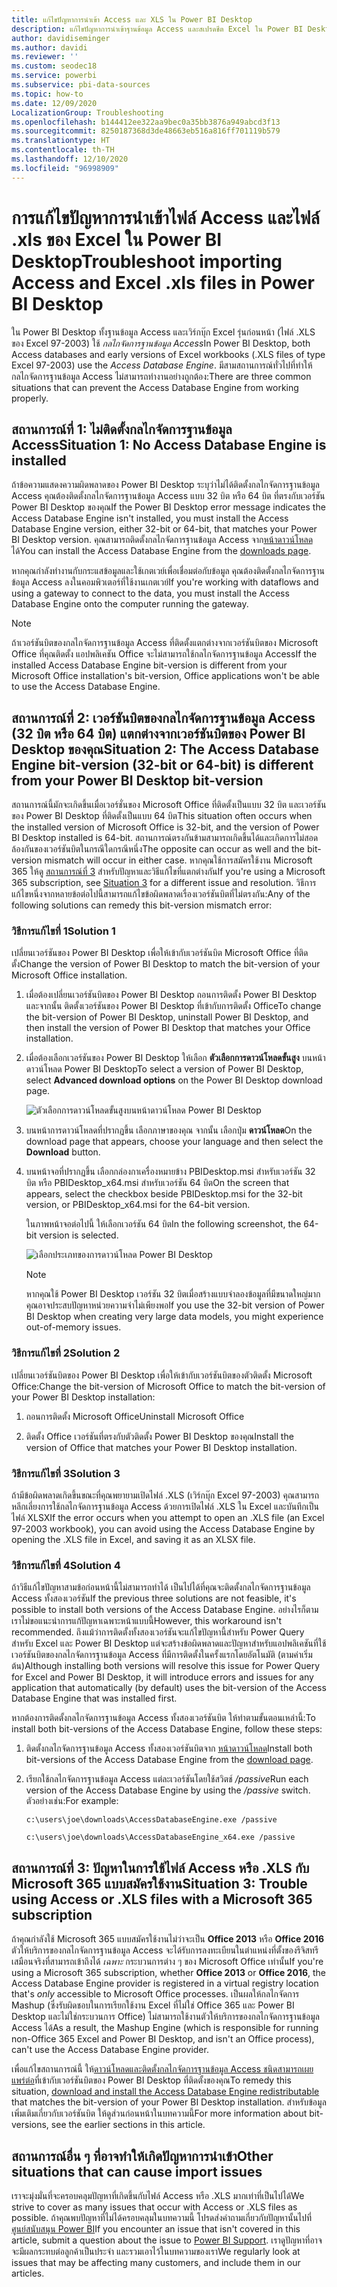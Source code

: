 ```yaml
---
title: แก้ไขปัญหาการนำเข้า Access และ XLS ใน Power BI Desktop
description: แก้ไขปัญหาการนำเข้าฐานข้อมูล Access และสเปรดชีต Excel ใน Power BI Desktop และ Power Query
author: davidiseminger
ms.author: davidi
ms.reviewer: ''
ms.custom: seodec18
ms.service: powerbi
ms.subservice: pbi-data-sources
ms.topic: how-to
ms.date: 12/09/2020
LocalizationGroup: Troubleshooting
ms.openlocfilehash: b144412ee322aa9bec0a35bb3876a949abcd3f13
ms.sourcegitcommit: 8250187368d3de48663eb516a816ff701119b579
ms.translationtype: HT
ms.contentlocale: th-TH
ms.lasthandoff: 12/10/2020
ms.locfileid: "96998909"
---
```

# <a name="troubleshoot-importing-access-and-excel-xls-files-in-power-bi-desktop"></a><span data-ttu-id="99aa3-103">การแก้ไขปัญหาการนำเข้าไฟล์ Access และไฟล์ .xls ของ Excel ใน Power BI Desktop</span><span class="sxs-lookup"><span data-stu-id="99aa3-103">Troubleshoot importing Access and Excel .xls files in Power BI Desktop</span></span>

<span data-ttu-id="99aa3-104">ใน Power BI Desktop ทั้งฐานข้อมูล Access และเวิร์กบุ๊ก Excel รุ่นก่อนหน้า (ไฟล์ .XLS ของ Excel 97-2003) ใช้ *กลไกจัดการฐานข้อมูล Access*</span><span class="sxs-lookup"><span data-stu-id="99aa3-104">In Power BI Desktop, both Access databases and early versions of Excel workbooks (.XLS files of type Excel 97-2003) use the *Access Database Engine*.</span></span> <span data-ttu-id="99aa3-105">มีสามสถานการณ์ทั่วไปที่ทำให้กลไกจัดการฐานข้อมูล Access ไม่สามารถทำงานอย่างถูกต้อง:</span><span class="sxs-lookup"><span data-stu-id="99aa3-105">There are three common situations that can prevent the Access Database Engine from working properly.</span></span>

## <a name="situation-1-no-access-database-engine-is-installed"></a><span data-ttu-id="99aa3-106">สถานการณ์ที่ 1: ไม่ติดตั้งกลไกจัดการฐานข้อมูล Access</span><span class="sxs-lookup"><span data-stu-id="99aa3-106">Situation 1: No Access Database Engine is installed</span></span>

<span data-ttu-id="99aa3-107">ถ้าข้อความแสดงความผิดพลาดของ Power BI Desktop ระบุว่าไม่ได้ติดตั้งกลไกจัดการฐานข้อมูล Access คุณต้องติดตั้งกลไกจัดการฐานข้อมูล Access แบบ 32 บิต หรือ 64 บิต ที่ตรงกับเวอร์ชัน Power BI Desktop ของคุณ</span><span class="sxs-lookup"><span data-stu-id="99aa3-107">If the Power BI Desktop error message indicates the Access Database Engine isn't installed, you must install the Access Database Engine version, either 32-bit or 64-bit, that matches your Power BI Desktop version.</span></span> <span data-ttu-id="99aa3-108">คุณสามารถติดตั้งกลไกจัดการฐานข้อมูล Access จาก[หน้าดาวน์โหลด](https://www.microsoft.com/download/details.aspx?id=13255)ได้</span><span class="sxs-lookup"><span data-stu-id="99aa3-108">You can install the Access Database Engine from the [downloads page](https://www.microsoft.com/download/details.aspx?id=13255).</span></span>

<span data-ttu-id="99aa3-109">หากคุณกำลังทำงานกับกระแสข้อมูลและใช้เกตเวย์เพื่อเชื่อมต่อกับข้อมูล คุณต้องติดตั้งกลไกจัดการฐานข้อมูล Access ลงในคอมพิวเตอร์ที่ใช้งานเกตเวย์</span><span class="sxs-lookup"><span data-stu-id="99aa3-109">If you're working with dataflows and using a gateway to connect to the data, you must install the Access Database Engine onto the computer running the gateway.</span></span> 

>[!NOTE]
><span data-ttu-id="99aa3-110">ถ้าเวอร์ชันบิตของกลไกจัดการฐานข้อมูล Access ที่ติดตั้งแตกต่างจากเวอร์ชันบิตของ Microsoft Office ที่คุณติดตั้ง แอปพลิเคชัน Office จะไม่สามารถใช้กลไกจัดการฐานข้อมูล Access</span><span class="sxs-lookup"><span data-stu-id="99aa3-110">If the installed Access Database Engine bit-version is different from your Microsoft Office installation's bit-version, Office applications won't be able to use the Access Database Engine.</span></span>

## <a name="situation-2-the-access-database-engine-bit-version-32-bit-or-64-bit-is-different-from-your-power-bi-desktop-bit-version"></a><span data-ttu-id="99aa3-111">สถานการณ์ที่ 2: เวอร์ชันบิตของกลไกจัดการฐานข้อมูล Access (32 บิต หรือ 64 บิต) แตกต่างจากเวอร์ชันบิตของ Power BI Desktop ของคุณ</span><span class="sxs-lookup"><span data-stu-id="99aa3-111">Situation 2: The Access Database Engine bit-version (32-bit or 64-bit) is different from your Power BI Desktop bit-version</span></span>

<span data-ttu-id="99aa3-112">สถานการณ์นี้มักจะเกิดขึ้นเมื่อเวอร์ชั่นของ Microsoft Office ที่ติดตั้งเป็นแบบ 32 บิต และเวอร์ชันของ Power BI Desktop ที่ติดตั้งเป็นแบบ 64 บิต</span><span class="sxs-lookup"><span data-stu-id="99aa3-112">This situation often occurs when the installed version of Microsoft Office is 32-bit, and the version of Power BI Desktop installed is 64-bit.</span></span> <span data-ttu-id="99aa3-113">สถานการณ์ตรงกันข้ามสามารถเกิดขึ้นได้และเกิดการไม่สอดล้องกันของเวอร์ชันบิตในกรณีใดกรณีหนึ่ง</span><span class="sxs-lookup"><span data-stu-id="99aa3-113">The opposite can occur as well and the bit-version mismatch will occur in either case.</span></span> <span data-ttu-id="99aa3-114">หากคุณใช้การสมัครใช้งาน Microsoft 365 ให้ดู [สถานการณ์ที่ 3](#situation-3-trouble-using-access-or-xls-files-with-a-microsoft-365-subscription) สำหรับปัญหาและวิธีแก้ไขที่แตกต่างกัน</span><span class="sxs-lookup"><span data-stu-id="99aa3-114">If you're using a Microsoft 365 subscription, see [Situation 3](#situation-3-trouble-using-access-or-xls-files-with-a-microsoft-365-subscription) for a different issue and resolution.</span></span> <span data-ttu-id="99aa3-115">วิธีการแก้ไขหนึ่งจากหลายข้อต่อไปนี้สามารถแก้ไขข้อผิดพลาดเรื่องเวอร์ชันบิตที่ไม่ตรงกัน:</span><span class="sxs-lookup"><span data-stu-id="99aa3-115">Any of the following solutions can remedy this bit-version mismatch error:</span></span>

### <a name="solution-1"></a><span data-ttu-id="99aa3-116">วิธีการแก้ไขที่ 1</span><span class="sxs-lookup"><span data-stu-id="99aa3-116">Solution 1</span></span>

<span data-ttu-id="99aa3-117">เปลี่ยนเวอร์ชันของ Power BI Desktop เพื่อให้เข้ากับเวอร์ชันบิต Microsoft Office ที่ติดตั้ง</span><span class="sxs-lookup"><span data-stu-id="99aa3-117">Change the version of Power BI Desktop to match the bit-version of your Microsoft Office installation.</span></span> 

1. <span data-ttu-id="99aa3-118">เมื่อต้องเปลี่ยนเวอร์ชันบิตของ Power BI Desktop ถอนการติดตั้ง Power BI Desktop และจากนั้น ติดตั้งเวอร์ชันของ Power BI Desktop ที่เข้ากับการติดตั้ง Office</span><span class="sxs-lookup"><span data-stu-id="99aa3-118">To change the bit-version of Power BI Desktop, uninstall Power BI Desktop, and then install the version of Power BI Desktop that matches your Office installation.</span></span> 

1. <span data-ttu-id="99aa3-119">เมื่อต้องเลือกเวอร์ชันของ Power BI Desktop ให้เลือก **ตัวเลือกการดาวน์โหลดขั้นสูง** บนหน้าดาวน์โหลด Power BI Desktop</span><span class="sxs-lookup"><span data-stu-id="99aa3-119">To select a version of Power BI Desktop, select **Advanced download options** on the Power BI Desktop download page.</span></span>
   
   ![ตัวเลือกการดาวน์โหลดขั้นสูงบนหน้าดาวน์โหลด Power BI Desktop](media/desktop-access-database-errors/desktop-access-errors-1.png)
   
1. <span data-ttu-id="99aa3-121">บนหน้าการดาวน์โหลดที่ปรากฏขึ้น เลือกภาษาของคุณ จากนั้น เลือกปุ่ม **ดาวน์โหลด**</span><span class="sxs-lookup"><span data-stu-id="99aa3-121">On the download page that appears, choose your language and then select the **Download** button.</span></span> 
 
1. <span data-ttu-id="99aa3-122">บนหน้าจอที่ปรากฏขึ้น เลือกกล่องกาเครื่องหมายข้าง PBIDesktop.msi สำหรับเวอร์ชัน 32 บิต หรือ PBIDesktop_x64.msi สำหรับเวอร์ชัน 64 บิต</span><span class="sxs-lookup"><span data-stu-id="99aa3-122">On the screen that appears, select the checkbox beside PBIDesktop.msi for the 32-bit version, or PBIDesktop_x64.msi for the 64-bit version.</span></span> 

   <span data-ttu-id="99aa3-123">ในภาพหน้าจอต่อไปนี้ ให้เลือกเวอร์ชัน 64 บิต</span><span class="sxs-lookup"><span data-stu-id="99aa3-123">In the following screenshot, the 64-bit version is selected.</span></span>
   
   ![เลือกประเภทของการดาวน์โหลด Power BI Desktop](media/desktop-access-database-errors/desktop-access-errors-2.png)
   
   >[!NOTE]
   ><span data-ttu-id="99aa3-125">หากคุณใช้ Power BI Desktop เวอร์ชัน 32 บิตเมื่อสร้างแบบจำลองข้อมูลที่มีขนาดใหญ่มาก คุณอาจประสบปัญหาหน่วยความจำไม่เพียงพอ</span><span class="sxs-lookup"><span data-stu-id="99aa3-125">If you use the 32-bit version of Power BI Desktop when creating very large data models, you might experience out-of-memory issues.</span></span>

### <a name="solution-2"></a><span data-ttu-id="99aa3-126">วิธีการแก้ไขที่ 2</span><span class="sxs-lookup"><span data-stu-id="99aa3-126">Solution 2</span></span>

<span data-ttu-id="99aa3-127">เปลี่ยนเวอร์ชันบิตของ Power BI Desktop เพื่อให้เข้ากับเวอร์ชันบิตของตัวติดตั้ง Microsoft Office:</span><span class="sxs-lookup"><span data-stu-id="99aa3-127">Change the bit-version of Microsoft Office to match the bit-version of your Power BI Desktop installation:</span></span>

1. <span data-ttu-id="99aa3-128">ถอนการติดตั้ง Microsoft Office</span><span class="sxs-lookup"><span data-stu-id="99aa3-128">Uninstall Microsoft Office</span></span>

2. <span data-ttu-id="99aa3-129">ติดตั้ง Office เวอร์ชันที่ตรงกับตัวติดตั้ง Power BI Desktop ของคุณ</span><span class="sxs-lookup"><span data-stu-id="99aa3-129">Install the version of Office that matches your Power BI Desktop installation.</span></span>

### <a name="solution-3"></a><span data-ttu-id="99aa3-130">วิธีการแก้ไขที่ 3</span><span class="sxs-lookup"><span data-stu-id="99aa3-130">Solution 3</span></span>

<span data-ttu-id="99aa3-131">ถ้ามีข้อผิดพลาดเกิดขึ้นขณะที่คุณพยายามเปิดไฟล์ .XLS (เวิร์กบุ๊ก Excel 97-2003) คุณสามารถหลีกเลี่ยงการใช้กลไกจัดการฐานข้อมูล Access ด้วยการเปิดไฟล์ .XLS ใน Excel และบันทึกเป็นไฟล์ XLSX</span><span class="sxs-lookup"><span data-stu-id="99aa3-131">If the error occurs when you attempt to open an .XLS file (an Excel 97-2003 workbook), you can avoid using the Access Database Engine by opening the .XLS file in Excel, and saving it as an XLSX file.</span></span>

### <a name="solution-4"></a><span data-ttu-id="99aa3-132">วิธีการแก้ไขที่ 4</span><span class="sxs-lookup"><span data-stu-id="99aa3-132">Solution 4</span></span>

<span data-ttu-id="99aa3-133">ถ้าวิธีแก้ไขปัญหาสามข้อก่อนหน้านี้ไม่สามารถทำได้ เป็นไปได้ที่คุณจะติดตั้งกลไกจัดการฐานข้อมูล Access ทั้งสองเวอร์ชัน</span><span class="sxs-lookup"><span data-stu-id="99aa3-133">If the previous three solutions are not feasible, it's possible to install both versions of the Access Database Engine.</span></span> <span data-ttu-id="99aa3-134">อย่างไรก็ตาม เราไม่ขอแนะนำการแก้ปัญหาเฉพาะหน้าแบบนี้</span><span class="sxs-lookup"><span data-stu-id="99aa3-134">However, this workaround isn't recommended.</span></span> <span data-ttu-id="99aa3-135">ถึงแม้ว่าการติดตั้งทั้งสองเวอร์ชันจะแก้ไขปัญหานี้สำหรับ Power Query สำหรับ Excel และ Power BI Desktop แต่จะสร้างข้อผิดพลาดและปัญหาสำหรับแอปพลิเคชันที่ใช้เวอร์ชันบิตของกลไกจัดการฐานข้อมูล Access ที่มีการติดตั้งในครั้งแรกโดยอัตโนมัติ (ตามค่าเริ่มต้น)</span><span class="sxs-lookup"><span data-stu-id="99aa3-135">Although installing both versions will resolve this issue for Power Query for Excel and Power BI Desktop, it will introduce errors and issues for any application that automatically (by default) uses the bit-version of the Access Database Engine that was installed first.</span></span> 

<span data-ttu-id="99aa3-136">หากต้องการติดตั้งกลไกจัดการฐานข้อมูล Access ทั้งสองเวอร์ชันบิต ให้ทำตามขั้นตอนเหล่านี้:</span><span class="sxs-lookup"><span data-stu-id="99aa3-136">To install both bit-versions of the Access Database Engine, follow these steps:</span></span>

1. <span data-ttu-id="99aa3-137">ติดตั้งกลไกจัดการฐานข้อมูล Access ทั้งสองเวอร์ชันบิตจาก [หน้าดาวน์โหลด](https://www.microsoft.com/download/details.aspx?id=13255)</span><span class="sxs-lookup"><span data-stu-id="99aa3-137">Install both bit-versions of the Access Database Engine from the [download page](https://www.microsoft.com/download/details.aspx?id=13255).</span></span> 

1. <span data-ttu-id="99aa3-138">เรียกใช้กลไกจัดการฐานข้อมูล Access แต่ละเวอร์ชันโดยใช้สวิตช์ */passive*</span><span class="sxs-lookup"><span data-stu-id="99aa3-138">Run each version of the Access Database Engine by using the */passive* switch.</span></span> <span data-ttu-id="99aa3-139">ตัวอย่างเช่น:</span><span class="sxs-lookup"><span data-stu-id="99aa3-139">For example:</span></span>

   ```console
   c:\users\joe\downloads\AccessDatabaseEngine.exe /passive

   c:\users\joe\downloads\AccessDatabaseEngine_x64.exe /passive
   ```

## <a name="situation-3-trouble-using-access-or-xls-files-with-a-microsoft-365-subscription"></a><span data-ttu-id="99aa3-140">สถานการณ์ที่ 3: ปัญหาในการใช้ไฟล์ Access หรือ .XLS กับ Microsoft 365 แบบสมัครใช้งาน</span><span class="sxs-lookup"><span data-stu-id="99aa3-140">Situation 3: Trouble using Access or .XLS files with a Microsoft 365 subscription</span></span>

<span data-ttu-id="99aa3-141">ถ้าคุณกำลังใช้ Microsoft 365 แบบสมัครใช้งานไม่ว่าจะเป็น **Office 2013** หรือ **Office 2016** ตัวให้บริการของกลไกจัดการฐานข้อมูล Access จะได้รับการลงทะเบียนในตำแหน่งที่ตั้งของรีจิสทรีเสมือนจริงที่สามารถเข้าถึงได้ *เฉพาะ* กระบวนการต่าง ๆ ของ Microsoft Office เท่านั้น</span><span class="sxs-lookup"><span data-stu-id="99aa3-141">If you're using a Microsoft 365 subscription, whether **Office 2013** or **Office 2016**, the Access Database Engine provider is registered in a virtual registry location that's *only* accessible to Microsoft Office processes.</span></span> <span data-ttu-id="99aa3-142">เป็นผลให้กลไกจัดการ Mashup (ซึ่งรับผิดชอบในการเรียกใช้งาน Excel ที่ไม่ใช่ Office 365 และ Power BI Desktop และไม่ใช่กระบวนการ Office) ไม่สามารถใช้งานตัวให้บริการของกลไกจัดการฐานข้อมูล Access ได้</span><span class="sxs-lookup"><span data-stu-id="99aa3-142">As a result, the Mashup Engine (which is responsible for running non-Office 365 Excel and Power BI Desktop, and isn't an Office process), can't use the Access Database Engine provider.</span></span>

<span data-ttu-id="99aa3-143">เพื่อแก้ไขสถานการณ์นี้ ให้[ดาวน์โหลดและติดตั้งกลไกจัดการฐานข้อมูล Access ชนิดสามารถเผยแพร่ต่อ](https://www.microsoft.com/download/details.aspx?id=13255)ที่เข้ากับเวอร์ชันบิตของ Power BI Desktop ที่ติดตั้งของคุณ</span><span class="sxs-lookup"><span data-stu-id="99aa3-143">To remedy this situation, [download and install the Access Database Engine redistributable](https://www.microsoft.com/download/details.aspx?id=13255) that matches the bit-version of your Power BI Desktop installation.</span></span> <span data-ttu-id="99aa3-144">สำหรับข้อมูลเพิ่มเติมเกี่ยวกับเวอร์ชันบิต ให้ดูส่วนก่อนหน้าในบทความนี้</span><span class="sxs-lookup"><span data-stu-id="99aa3-144">For more information about bit-versions, see the earlier sections in this article.</span></span>

## <a name="other-situations-that-can-cause-import-issues"></a><span data-ttu-id="99aa3-145">สถานการณ์อื่น ๆ ที่อาจทำให้เกิดปัญหาการนำเข้า</span><span class="sxs-lookup"><span data-stu-id="99aa3-145">Other situations that can cause import issues</span></span>

<span data-ttu-id="99aa3-146">เราจะมุ่งมั่นที่จะครอบคลุมปัญหาที่เกิดขึ้นกับไฟล์ Access หรือ .XLS มากเท่าที่เป็นไปได้</span><span class="sxs-lookup"><span data-stu-id="99aa3-146">We strive to cover as many issues that occur with Access or .XLS files as possible.</span></span> <span data-ttu-id="99aa3-147">ถ้าคุณพบปัญหาที่ไม่ได้ครอบคลุมในบทความนี้ โปรดส่งคำถามเกี่ยวกับปัญหานั้นไปที่ [ศูนย์สนับสนุน Power BI](https://powerbi.microsoft.com/support/)</span><span class="sxs-lookup"><span data-stu-id="99aa3-147">If you encounter an issue that isn't covered in this article, submit a question about the issue to [Power BI Support](https://powerbi.microsoft.com/support/).</span></span> <span data-ttu-id="99aa3-148">เราดูปัญหาที่อาจจะมีผลกระทบต่อลูกค้าเป็นประจำ และรวมเอาไว้ในบทความของเรา</span><span class="sxs-lookup"><span data-stu-id="99aa3-148">We regularly look at issues that may be affecting many customers, and include them in our articles.</span></span>

